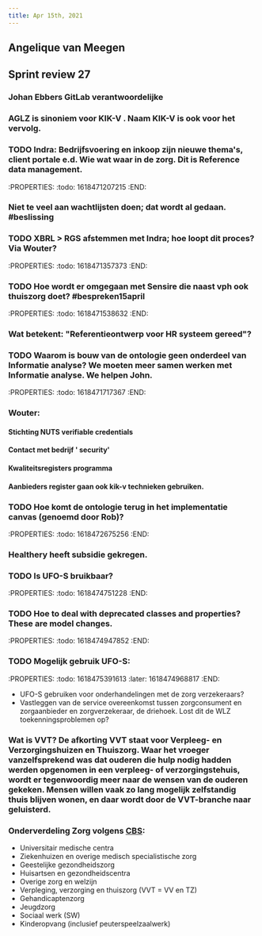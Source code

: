 ```yaml
---
title: Apr 15th, 2021
---
```


## Angelique van Meegen
## Sprint review 27
### Johan Ebbers GitLab verantwoordelijke
### AGLZ is sinoniem voor KIK-V . Naam KIK-V is ook voor het vervolg.
### TODO Indra: Bedrijfsvoering en inkoop zijn nieuwe thema's, client portale e.d. Wie wat waar in de zorg. Dit is Reference data management.
:PROPERTIES:
:todo: 1618471207215
:END:
### Niet te veel aan wachtlijsten doen; dat wordt al gedaan. #beslissing
### TODO XBRL > RGS afstemmen met Indra; hoe loopt dit proces? Via Wouter?
:PROPERTIES:
:todo: 1618471357373
:END:
### TODO Hoe wordt er omgegaan met Sensire die naast vph ook thuiszorg doet? #bespreken15april
:PROPERTIES:
:todo: 1618471538632
:END:
### Wat betekent: "Referentieontwerp voor HR systeem gereed"?
### TODO Waarom is bouw van de ontologie geen onderdeel van Informatie analyse? We moeten meer samen werken met Informatie analyse. We helpen John.
:PROPERTIES:
:todo: 1618471717367
:END:
### Wouter:
#### Stichting NUTS verifiable credentials
#### Contact met bedrijf ' security'
#### Kwaliteitsregisters programma
#### Aanbieders register gaan ook kik-v technieken gebruiken.
### TODO Hoe komt de ontologie terug in het implementatie canvas (genoemd door Rob)?
:PROPERTIES:
:todo: 1618472675256
:END:
###
### Healthery heeft subsidie gekregen.
### TODO Is UFO-S bruikbaar?
:PROPERTIES:
:todo: 1618474751228
:END:
### TODO Hoe to deal with deprecated classes and properties? These are model changes.
:PROPERTIES:
:todo: 1618474947852
:END:
### TODO Mogelijk gebruik UFO-S:
:PROPERTIES:
:todo: 1618475391613
:later: 1618474968817
:END:
- UFO-S gebruiken voor onderhandelingen met de zorg verzekeraars?
- Vastleggen van de service overeenkomst tussen zorgconsument en zorgaanbieder en zorgverzekeraar, de driehoek. Lost dit de WLZ toekenningsproblemen op?
### Wat is VVT? De afkorting VVT staat voor Verpleeg- en Verzorgingshuizen en Thuiszorg. Waar het vroeger vanzelfsprekend was dat ouderen die hulp nodig hadden werden opgenomen in een verpleeg- of verzorgingstehuis, wordt er tegenwoordig meer naar de wensen van de ouderen gekeken. Mensen willen vaak zo lang mogelijk zelfstandig thuis blijven wonen, en daar wordt door de VVT-branche naar geluisterd.
### Onderverdeling Zorg volgens [CBS](https://www.cbs.nl/nl-nl/dossier/arbeidsmarkt-zorg-en-welzijn/hoofdcategorieen/welke-branches-vallen-onder-de-sector-zorg-en-welzijn-):
- Universitair medische centra
- Ziekenhuizen en overige medisch specialistische zorg
- Geestelijke gezondheidszorg
- Huisartsen en gezondheidscentra
- Overige zorg en welzijn
- Verpleging, verzorging en thuiszorg (VVT = VV en TZ)
- Gehandicaptenzorg
- Jeugdzorg
- Sociaal werk (SW)
- Kinderopvang (inclusief peuterspeelzaalwerk)
##
